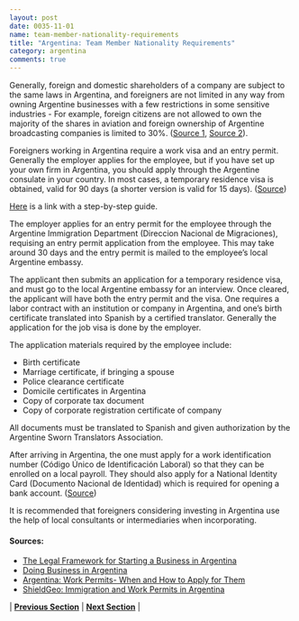 ```yaml
---
layout: post
date: 0035-11-01
name: team-member-nationality-requirements
title: "Argentina: Team Member Nationality Requirements"
category: argentina
comments: true
---
```


Generally, foreign and domestic shareholders of a company are subject to the same laws in Argentina, and foreigners are not limited in any way from owning Argentine businesses with a few restrictions in some sensitive industries - For example, foreign citizens are not allowed to own the majority of the shares in aviation and foreign ownership of Argentine broadcasting companies is limited to 30%. ([Source 1](https://static1.squarespace.com/static/55117af0e4b0a2f3e886c340/t/5a75d78e71c10bcbfb43a6a1/1517672336379/The-Legal-Framework-for-Starting-a-Business-in-Argentina.pdf), [Source 2](https://content.next.westlaw.com/Document/I2ef128a71ed511e38578f7ccc38dcbee/View/FullText.html)).

Foreigners working in Argentina require a work visa and an entry permit. Generally the employer applies for the employee, but if you have set up your own firm in Argentina, you should apply through the Argentine consulate in your country. In most cases, a temporary residence visa is obtained, valid for 90 days (a shorter version is valid for 15 days). ([Source](https://www.justlanded.com/english/Argentina/Argentina-Guide/Jobs/Work-Permits))

[Here](https://shieldgeo.com/argentina-immigration-and-work-permits/) is a link with a step-by-step guide.

The employer applies for an entry permit for the employee through the Argentine Immigration Department (Direccion Nacional de Migraciones), requising an entry permit application from the employee. This may take around 30 days and the entry permit is mailed to the employee’s local Argentine embassy.

The applicant then submits an application for a temporary residence visa, and must go to the local Argentine embassy for an interview. Once cleared, the applicant will have both the entry permit and the visa.
One requires a labor contract with an institution or company in Argentina, and one’s birth certificate translated into Spanish by a certified translator. Generally the application for the job visa is done by the employer.

The application materials required by the employee include:
- Birth certificate
- Marriage certificate, if bringing a spouse
- Police clearance certificate
- Domicile certificates in Argentina
- Copy of corporate tax document
- Copy of corporate registration certificate of company

All documents must be translated to Spanish and given authorization by the Argentine Sworn Translators Association.

After arriving in Argentina, the one must apply for a work identification number (Código Único de Identificación Laboral) so that they can be enrolled on a local payroll. They should also apply for a National Identity Card (Documento Nacional de Identidad) which is required for opening a bank account. ([Source](https://shieldgeo.com/argentina-immigration-and-work-permits/))

It is recommended that foreigners considering investing in Argentina use the help of local consultants or intermediaries when incorporating.

#### Sources:
- [The Legal Framework for Starting a Business in Argentina](https://static1.squarespace.com/static/55117af0e4b0a2f3e886c340/t/5a75d78e71c10bcbfb43a6a1/1517672336379/The-Legal-Framework-for-Starting-a-Business-in-Argentina.pdf)
- [Doing Business in Argentina](https://content.next.westlaw.com/Document/I2ef128a71ed511e38578f7ccc38dcbee/View/FullText.html)
- [Argentina: Work Permits- When and How to Apply for Them](https://www.justlanded.com/english/Argentina/Argentina-Guide/Jobs/Work-Permits)
- [ShieldGeo: Immigration and Work Permits in Argentina](https://shieldgeo.com/argentina-immigration-and-work-permits/)



| **[Previous Section]( https://neo-project.github.io/global-blockchain-compliance-hub//argentina/argentina-registry-requirements.html)** | **[Next Section]( https://neo-project.github.io/global-blockchain-compliance-hub//argentina/argentina-tax-and-auditing-requirements.html)** |
